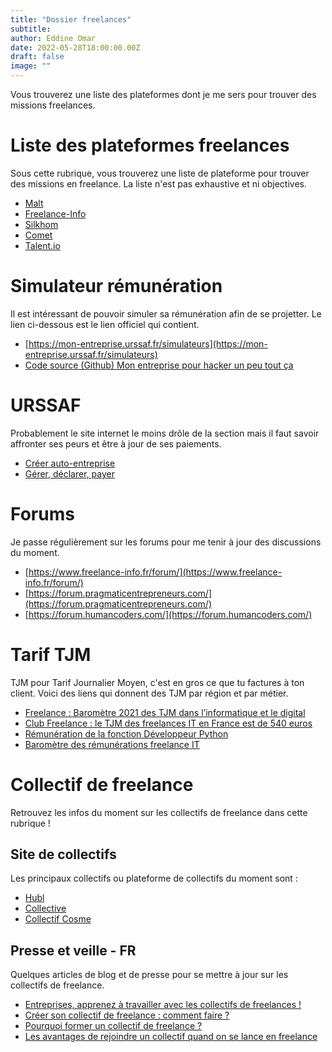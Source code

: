 ```yaml
---
title: "Dossier freelances"
subtitle: 
author: Eddine Omar
date: 2022-05-28T18:00:00.00Z
draft: false
image: ""
---
```

Vous trouverez une liste des plateformes dont je me sers pour trouver des missions freelances.

# Liste des plateformes freelances
Sous cette rubrique, vous trouverez une liste de plateforme pour trouver des missions en freelance. La liste n'est pas exhaustive et ni objectives.
- [Malt](https://www.malt.fr/)
- [Freelance-Info](https://www.freelance-info.fr/)
- [Silkhom](https://www.silkhom.com/nos-offres-demploi/#recherche=python&contrat=Freelance&localisation=ile-de-france)
- [Comet](https://app.comet.co/)
- [Talent.io](https://www.talent.io/)

# Simulateur rémunération
Il est intéressant de pouvoir simuler sa rémunération afin de se projetter. Le lien ci-dessous est le lien officiel qui contient.
- [https://mon-entreprise.urssaf.fr/simulateurs](https://mon-entreprise.urssaf.fr/simulateurs)
- [Code source (Github) Mon entreprise pour hacker un peu tout ça](https://github.com/betagouv/mon-entreprise)

# URSSAF
Probablement le site internet le moins drôle de la section mais il faut savoir affronter ses peurs et être à jour de ses paiements.
- [Créer auto-entreprise](https://www.autoentrepreneur.urssaf.fr/portail/accueil/creer-mon-auto-entreprise.html)
- [Gérer, déclarer, payer](https://www.autoentrepreneur.urssaf.fr/services/)

# Forums
Je passe régulièrement sur les forums pour me tenir à jour des discussions du moment.
- [https://www.freelance-info.fr/forum/](https://www.freelance-info.fr/forum/)
- [https://forum.pragmaticentrepreneurs.com/](https://forum.pragmaticentrepreneurs.com/)
- [https://forum.humancoders.com/](https://forum.humancoders.com/)

# Tarif TJM
TJM pour Tarif Journalier Moyen, c'est en gros ce que tu factures à ton client. Voici des liens qui donnent des TJM par région et par métier.
- [Freelance : Baromètre 2021 des TJM dans l’informatique et le digital](https://www.silkhom.com/barometre-2021-des-tjm-dans-informatique-digital/)
- [Club Freelance : le TJM des freelances IT en France est de 540 euros](https://www.developpez.com/actu/234123/Club-Freelance-le-TJM-des-freelances-IT-en-France-est-de-540-euros-le-freelancing-est-il-plus-remunerateur-qu-un-emploi-salarie-dans-l-IT/)
- [ Rémunération de la fonction Développeur Python](https://www.free-work.com/fr/tech-it/developpeur-python/rate-tjm-freelance)
- [Baromètre des rémunérations freelance IT](https://www.free-work.com/fr/tech-it/earnings)

# Collectif de freelance
Retrouvez les infos du moment sur les collectifs de freelance dans cette rubrique !
## Site de collectifs
Les principaux collectifs ou plateforme de collectifs du moment sont :
- [Hubl](https://hubl.world/)
- [Collective](https://www.collective.work/)
- [Collectif Cosme](https://collectif-cosme.com/)

## Presse et veille - FR
Quelques articles de blog et de presse pour se mettre à jour sur les collectifs de freelance.
- [Entreprises, apprenez à travailler avec les collectifs de freelances !](https://larchipel.io/travailler-avec-collectifs-freelances/)
- [Créer son collectif de freelance : comment faire ?](https://easyfree.fr/comment-creer-son-collectif-de-freelance/)
- [Pourquoi former un collectif de freelance ?](https://www.creads.com/blog/debrouillardise/ressources-creatif/former-collectif-de-freelance/)
- [Les avantages de rejoindre un collectif quand on se lance en freelance](https://blog.freelance.com/avantages-rejoindre-collectif-freelance/)

